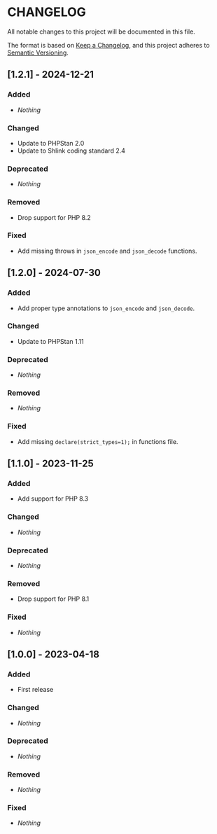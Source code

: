 # CHANGELOG

All notable changes to this project will be documented in this file.

The format is based on [Keep a Changelog](https://keepachangelog.com), and this project adheres to [Semantic Versioning](https://semver.org).

## [1.2.1] - 2024-12-21
### Added
* *Nothing*

### Changed
* Update to PHPStan 2.0
* Update to Shlink coding standard 2.4

### Deprecated
* *Nothing*

### Removed
* Drop support for PHP 8.2

### Fixed
* Add missing throws in `json_encode` and `json_decode` functions.


## [1.2.0] - 2024-07-30
### Added
* Add proper type annotations to `json_encode` and `json_decode`.

### Changed
* Update to PHPStan 1.11

### Deprecated
* *Nothing*

### Removed
* *Nothing*

### Fixed
* Add missing `declare(strict_types=1);` in functions file.


## [1.1.0] - 2023-11-25
### Added
* Add support for PHP 8.3

### Changed
* *Nothing*

### Deprecated
* *Nothing*

### Removed
* Drop support for PHP 8.1

### Fixed
* *Nothing*


## [1.0.0] - 2023-04-18
### Added
* First release

### Changed
* *Nothing*

### Deprecated
* *Nothing*

### Removed
* *Nothing*

### Fixed
* *Nothing*
